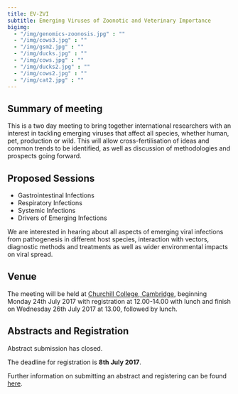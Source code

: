 ```yaml
---
title: EV-ZVI
subtitle: Emerging Viruses of Zoonotic and Veterinary Importance
bigimg:
  - "/img/genomics-zoonosis.jpg" : ""
  - "/img/cows3.jpg" : ""
  - "/img/gsm2.jpg" : ""
  - "/img/ducks.jpg" : ""
  - "/img/cows.jpg" : ""
  - "/img/ducks2.jpg" : ""
  - "/img/cows2.jpg" : ""
  - "/img/cat2.jpg" : ""
---
```


## Summary of meeting

This is a two day meeting to bring together international researchers with an interest in tackling emerging viruses that affect all species, whether human, pet, production or wild.  This will allow cross-fertilisation of ideas and common trends to be identified, as well as discussion of methodologies and prospects going forward.

## Proposed Sessions

- Gastrointestinal Infections
- Respiratory Infections
- Systemic Infections
- Drivers of Emerging Infections

We are interested in hearing about all aspects of emerging viral infections from pathogenesis in different host species, interaction with vectors, diagnostic methods and treatments as well as wider environmental impacts on viral spread.

## Venue

The meeting will be held at [Churchill College, Cambridge](https://www.chu.cam.ac.uk/), beginning Monday 24th July 2017 with registration at 12.00-14.00 with lunch and finish on Wednesday 26th July 2017 at 13.00, followed by lunch.

## Abstracts and Registration

Abstract submission has closed.

The deadline for registration is **8th July 2017**.

Further information on submitting an abstract and registering can be found [here](http://emerging-viruses.uk/registration).
